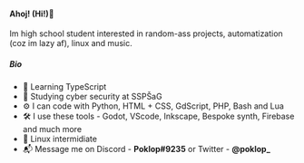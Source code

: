 #### Ahoj! (Hi!)👋
Im high school student interested in random-ass projects, automatization (coz im lazy af), linux and music.
##### Bio
- 🌱 Learning TypeScript
- 🔐 Studying cyber security at SSPŠaG
- ⚙ I can code with Python, HTML + CSS, GdScript, PHP, Bash and Lua
- 🛠 I use these tools - Godot, VScode, Inkscape, Bespoke synth, Firebase and much more
- 🐧 Linux intermidiate
- 📬 Message me on Discord - **Poklop#9235** or Twitter - **@poklop_**
